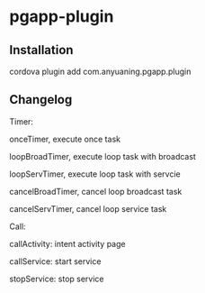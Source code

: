# pgapp-plugin

## Installation

  cordova plugin add com.anyuaning.pgapp.plugin

## Changelog

Timer:

onceTimer, execute once task

loopBroadTimer, execute loop task with broadcast

loopServTimer, execute loop task with servcie

cancelBroadTimer, cancel loop broadcast task

cancelServTimer, cancel loop service task

Call:

callActivity: intent activity page

callService: start service

stopService: stop service


